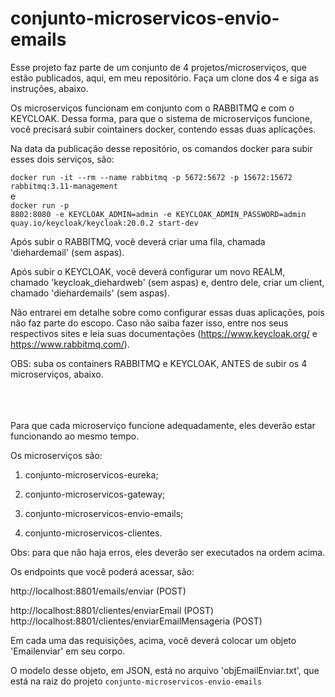 ﻿# conjunto-microservicos-envio-emails
 
 Esse projeto faz parte de um conjunto de 4 projetos/microserviços, que estão publicados, aqui, em meu repositório. Faça um clone dos 4 e siga as instruções, abaixo.
 
 
Os microserviços funcionam em conjunto com o RABBITMQ e com o KEYCLOAK. Dessa forma, para que o sistema de microserviços funcione, você precisará subir cointainers docker, contendo essas duas aplicações. 


 Na data da publicação desse repositório, os comandos docker para subir esses dois serviços, são:
 
 <code>docker run -it --rm --name rabbitmq -p 5672:5672 -p 15672:15672 rabbitmq:3.11-management</code>
 </br>e</br>
 <code>docker run -p 8802:8080 -e KEYCLOAK_ADMIN=admin -e KEYCLOAK_ADMIN_PASSWORD=admin quay.io/keycloak/keycloak:20.0.2 start-dev</code>


Após subir o RABBITMQ, você deverá criar uma fila, chamada 'diehardemail' (sem aspas).

Após subir o KEYCLOAK, você deverá configurar um novo REALM, chamado 'keycloak_diehardweb' (sem aspas) e, dentro dele, criar um client, chamado 'diehardemails' (sem aspas). 

Não entrarei em detalhe sobre como configurar essas duas aplicações, pois não faz parte do escopo. Caso não saiba fazer isso, entre nos seus respectivos sites e leia  suas documentações (https://www.keycloak.org/ e https://www.rabbitmq.com/).
 
 
OBS: suba os containers RABBITMQ e KEYCLOAK, ANTES de subir os 4 microserviços, abaixo.
 
 </br></br></br>
Para que cada microserviço funcione adequadamente, eles deverão estar funcionando ao mesmo tempo.
 
 Os microserviços são:
  
 1) conjunto-microservicos-eureka;
 
 2) conjunto-microservicos-gateway;
 
 3) conjunto-microservicos-envio-emails;
 
 4) conjunto-microservicos-clientes.
 
 
 Obs: para que não haja erros, eles deverão ser executados na ordem acima.
 
 
 Os endpoints que você poderá acessar, são:
 
 http://localhost:8801/emails/enviar  (POST)
 
 http://localhost:8801/clientes/enviarEmail  (POST)
 http://localhost:8801/clientes/enviarEmailMensageria  (POST)
 
 
 Em cada uma das requisições, acima, você deverá colocar um objeto 'Emailenviar' em seu corpo.
 
 O modelo desse objeto, em JSON, está no arquivo 'objEmailEnviar.txt', que está na raiz do projeto <code>conjunto-microservicos-envio-emails</code>
 
 
 
 
 
 
 
 
 
